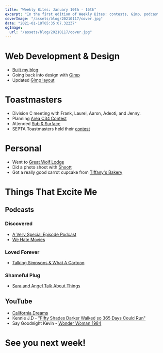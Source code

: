 ```yaml
---
title: "Weekly Bites: January 10th - 16th"
excerpt: "In the first edition of Weekly Bites: contests, Gimp, podcasts, and water parks"
coverImage: "/assets/blog/20210117/cover.jpg"
date: "2021-01-18T05:35:07.322Z7"
ogImage:
  url: "/assets/blog/20210117/cover.jpg"
---
```


# Web Development & Design

- [Built my blog](http://www.angelyoung.me)
- Going back into design with [Gimp](https://www.gimp.org/)
- Updated [Gimp layout](https://github.com/Diolinux/PhotoGIMP)

# Toastmasters

- Division C meeting with Frank, Laurel, Aaron, Adeoti, and Jenny.
- Planning [Area C34 Contest](https://www.eventbrite.com/e/area-c34-international-and-table-topics-contest-tickets-136521203595)
- Attended [Sub & Surface](https://2886.toastmastersclubs.org)
- SEPTA Toastmasters held their [contest](https://septa.toastmastersclubs.org/https___septa.html)

# Personal

- Went to [Great Wolf Lodge](https://www.greatwolf.com/poconos)
- Did a photo shoot with [Shoott](https://www.shoott.com/)
- Got a really good carrot cupcake from [Tiffany's Bakery](https://www.tiffanysbakeryphilly.com)

# Things That Excite Me

## Podcasts

### Discovered

- [A Very Special Episode Podcast](http://www.averyspecialepisodepodcast.com/)
- [We Hate Movies](https://www.headgum.com/we-hate-movies)

### Loved Forever

- [Talking Simpsons & What A Cartoon](https://twitter.com/TalkSimpsonsPod)

### Shameful Plug

- [Sara and Angel Talk About Things](https://www.anchor.fm/saraandangel)

## YouTube

- [California Dreams](https://youtube.com/playlist?list=PLF1E4382FF1514B73)
- Kennie J.D - ["Fifty Shades Darker Walked so 365 Days Could Run"](https://youtu.be/XAkQJ7bnScE)
- Say Goodnight Kevin - [Wonder Woman 1984](https://youtu.be/NRYkP3Ye8BU)


# See you next week!